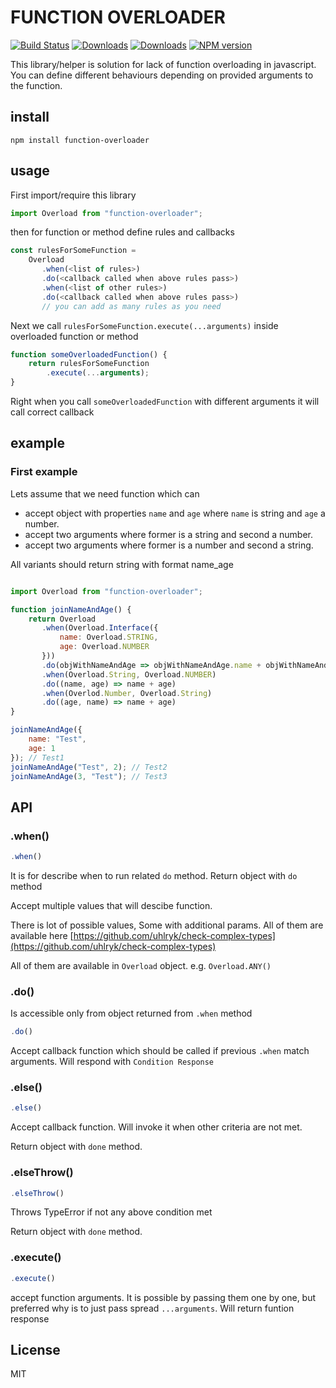# FUNCTION OVERLOADER
[![Build Status](https://travis-ci.org/uhlryk/function-overloader.svg)](https://travis-ci.org/uhlryk/function-overloader)
[![Downloads](https://img.shields.io/npm/dt/function-overloader.svg)](https://www.npmjs.com/package/function-overloader)
[![Downloads](https://img.shields.io/npm/dm/function-overloader.svg)](https://www.npmjs.com/package/function-overloader)
[![NPM version](https://img.shields.io/npm/v/function-overloader.svg)](https://www.npmjs.com/package/function-overloader)

This library/helper is solution for lack of function overloading in javascript.
You can define different behaviours depending on provided arguments to the function.

## install

```
npm install function-overloader
```

## usage


First import/require this library

```javascript
import Overload from "function-overloader";
```

then for function or method define rules and callbacks

```javascript
const rulesForSomeFunction = 
    Overload
       .when(<list of rules>)
       .do(<callback called when above rules pass>)
       .when(<list of other rules>)
       .do(<callback called when above rules pass>)
       // you can add as many rules as you need
  ```     
      
Next we call `rulesForSomeFunction.execute(...arguments)` inside overloaded function or method  
       
```javascript
function someOverloadedFunction() {
    return rulesForSomeFunction
        .execute(...arguments);
}
```

Right when you call `someOverloadedFunction` with different arguments it will call correct callback


## example

### First example

Lets assume that we need function which can
  * accept object with properties `name` and `age` where `name` is string and `age` a number.
  * accept two arguments where former is a string and second a number.
  * accept two arguments where former is a number and second a string.

All variants should return string with format name_age

```javascript

import Overload from "function-overloader";

function joinNameAndAge() {
    return Overload
       .when(Overload.Interface({
           name: Overload.STRING,
           age: Overload.NUMBER
       }))
       .do(objWithNameAndAge => objWithNameAndAge.name + objWithNameAndAge.age)
       .when(Overload.String, Overload.NUMBER)
       .do((name, age) => name + age)
       .when(Overlod.Number, Overload.String)
       .do((age, name) => name + age)
}

joinNameAndAge({
    name: "Test",
    age: 1
}); // Test1
joinNameAndAge("Test", 2); // Test2
joinNameAndAge(3, "Test"); // Test3
```

## API

### .when()

```javascript
.when()
```

It is for describe when to run related `do` method.
Return object with `do` method

Accept multiple values that will descibe function.

There is lot of possible values, Some with additional params. All of them are available here [https://github.com/uhlryk/check-complex-types](https://github.com/uhlryk/check-complex-types)

All of them are available in `Overload` object. e.g. `Overload.ANY()`

### .do()

Is accessible only from object returned from `.when` method

```javascript
.do()
```

Accept callback function which should be called if previous `.when` match arguments.
Will respond with `Condition Response`

### .else()

```javascript
.else()
```
Accept callback function. Will invoke it when other criteria are not met.

Return object with `done` method.

### .elseThrow()

```javascript
.elseThrow()
```
Throws TypeError if not any above condition met

Return object with `done` method.

### .execute()

```javascript
.execute()
```
accept function arguments. It is possible by passing them one by one, but preferred why is to just pass spread `...arguments`.
Will return funtion response


## License

MIT
